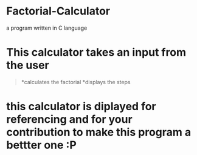 # Factorial-Calculator
a program written in C language


# This calculator takes an input from the user
> *calculates the factorial
> *displays the steps


# this calculator is diplayed for referencing and for your contribution to make this program a bettter one :P
